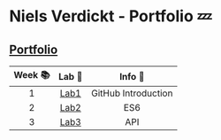 # Niels Verdickt - Portfolio 💤

## [Portfolio](https://github.com/NielsV8/dev5-myportfolio)

| Week 📚 |                      Lab 🧪                      |       Info 🎫       |
| :-----: | :----------------------------------------------: | :-----------------: |
|    1    | [Lab1](https://github.com/grietbeyens/DEV5-LAB1) | GitHub Introduction |
|    2    | [Lab2](https://github.com/NielsV8/dev5-myportfolio/tree/main/Lab%202) | ES6 |
|    3    | [Lab3](https://github.com/NielsV8/dev5-myportfolio/tree/main/Lab%203) | API |
